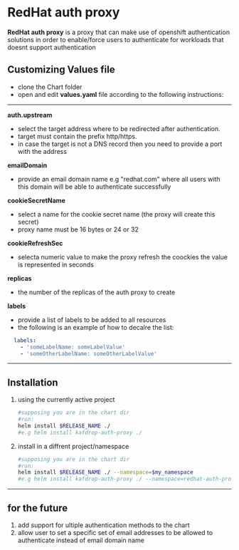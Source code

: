 # RedHat auth proxy
**RedHat auth proxy** is a proxy that can make use of openshift authentication solutions in order to enable/force users to authenticate for workloads that doesnt support authentication

## Customizing Values file
- clone the Chart folder
- open and edit **values.yaml** file according to the following instructions:
---
**auth.upstream**
- select the target address where to be redirected after authentication.
- target must contain the prefix http/https.
- in case the target is not a DNS record then you need to provide a port with the address

**emailDomain**
- provide an email domain name e.g "redhat.com" where all users with this domain will be able to authenticate successfully

**cookieSecretName**
- select a name for the cookie secret name (the proxy will create this secret)
- proxy name must be 16 bytes or 24 or 32

**cookieRefreshSec**
- selecta numeric value to make the proxy refresh the coockies the value is represented in seconds

**replicas**
- the number of the replicas of the auth proxy to create

**labels**
- provide a list of labels to be added to all resources
- the following is an example of how to decalre the list:
```yaml
  labels:
    - 'someLabelName: someLabelValue'
    - 'someOtherLabelName: someOtherLabelValue'
```
---
## Installation
1. using the currently active project
	```bash
	#supposing you are in the chart dir
	#run:
	helm install $RELEASE_NAME ./
	#e.g helm install kafdrop-auth-proxy ./
	```
2. install in a diffrent project/namespace
	```bash
	#supposing you are in the chart dir
	#run:
	helm install $RELEASE_NAME ./ --namespace=$my_namespace
	#e.g helm install kafdrop-auth-proxy ./ --namespace=redhat-auth-proxy-test
	```
 
---
## for the future
1. add support for ultiple authentication methods to the chart
2. allow user to set a specific set of email addresses to be allowed to authenticate instead of email domain name
